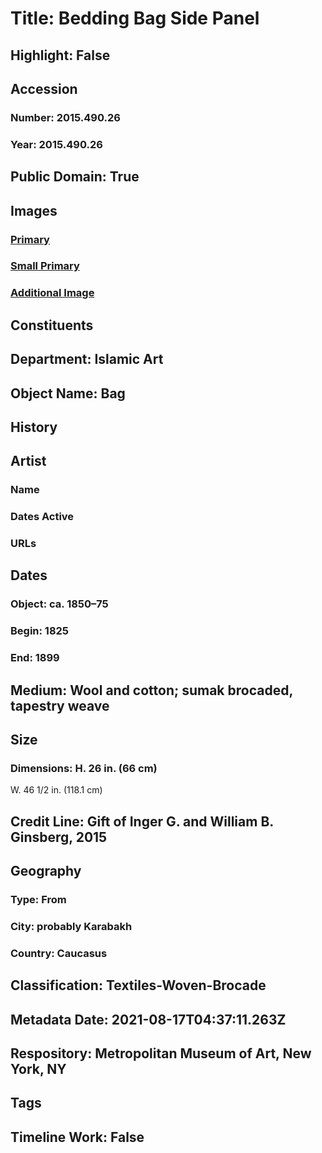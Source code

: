 # Title: Bedding Bag Side Panel
## Highlight: False
## Accession
### Number: 2015.490.26
### Year: 2015.490.26
## Public Domain: True
## Images
### [Primary](https://images.metmuseum.org/CRDImages/is/original/DP700907.jpg)
### [Small Primary](https://images.metmuseum.org/CRDImages/is/web-large/DP700907.jpg)
### [Additional Image](https://images.metmuseum.org/CRDImages/is/original/DP700908.jpg)
## Constituents
## Department: Islamic Art
## Object Name: Bag
## History
## Artist
### Name
### Dates Active
### URLs
## Dates
### Object: ca. 1850–75
### Begin: 1825
### End: 1899
## Medium: Wool and cotton; sumak brocaded, tapestry weave
## Size
### Dimensions: H. 26 in. (66 cm)
W. 46 1/2 in. (118.1 cm)
## Credit Line: Gift of Inger G. and William B. Ginsberg, 2015
## Geography
### Type: From
### City: probably Karabakh
### Country: Caucasus
## Classification: Textiles-Woven-Brocade
## Metadata Date: 2021-08-17T04:37:11.263Z
## Respository: Metropolitan Museum of Art, New York, NY
## Tags
## Timeline Work: False